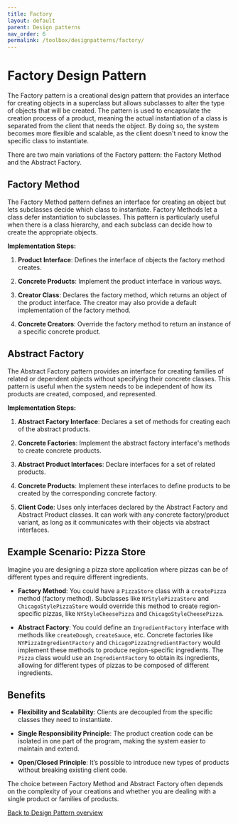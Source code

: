 ```yaml
---
title: Factory
layout: default
parent: Design patterns
nav_order: 6
permalink: /toolbox/designpatterns/factory/
---
```


# Factory Design Pattern

The Factory pattern is a creational design pattern that provides an interface for creating objects in a superclass but allows subclasses to alter the type of objects that will be created. The pattern is used to encapsulate the creation process of a product, meaning the actual instantiation of a class is separated from the client that needs the object. By doing so, the system becomes more flexible and scalable, as the client doesn't need to know the specific class to instantiate.

There are two main variations of the Factory pattern: the Factory Method and the Abstract Factory.

## Factory Method

The Factory Method pattern defines an interface for creating an object but lets subclasses decide which class to instantiate. Factory Methods let a class defer instantiation to subclasses. This pattern is particularly useful when there is a class hierarchy, and each subclass can decide how to create the appropriate objects.

**Implementation Steps:**

1. **Product Interface**: Defines the interface of objects the factory method creates.

2. **Concrete Products**: Implement the product interface in various ways.

3. **Creator Class**: Declares the factory method, which returns an object of the product interface. The creator may also provide a default implementation of the factory method.

4. **Concrete Creators**: Override the factory method to return an instance of a specific concrete product.

## Abstract Factory

The Abstract Factory pattern provides an interface for creating families of related or dependent objects without specifying their concrete classes. This pattern is useful when the system needs to be independent of how its products are created, composed, and represented.

**Implementation Steps:**

1. **Abstract Factory Interface**: Declares a set of methods for creating each of the abstract products.

2. **Concrete Factories**: Implement the abstract factory interface's methods to create concrete products.

3. **Abstract Product Interfaces**: Declare interfaces for a set of related products.

4. **Concrete Products**: Implement these interfaces to define products to be created by the corresponding concrete factory.

5. **Client Code**: Uses only interfaces declared by the Abstract Factory and Abstract Product classes. It can work with any concrete factory/product variant, as long as it communicates with their objects via abstract interfaces.

## Example Scenario: Pizza Store

Imagine you are designing a pizza store application where pizzas can be of different types and require different ingredients.

- **Factory Method**: You could have a `PizzaStore` class with a `createPizza` method (factory method). Subclasses like `NYStylePizzaStore` and `ChicagoStylePizzaStore` would override this method to create region-specific pizzas, like `NYStyleCheesePizza` and `ChicagoStyleCheesePizza`.

- **Abstract Factory**: You could define an `IngredientFactory` interface with methods like `createDough`, `createSauce`, etc. Concrete factories like `NYPizzaIngredientFactory` and `ChicagoPizzaIngredientFactory` would implement these methods to produce region-specific ingredients. The `Pizza` class would use an `IngredientFactory` to obtain its ingredients, allowing for different types of pizzas to be composed of different ingredients.

## Benefits

- **Flexibility and Scalability**: Clients are decoupled from the specific classes they need to instantiate.

- **Single Responsibility Principle**: The product creation code can be isolated in one part of the program, making the system easier to maintain and extend.

- **Open/Closed Principle**: It’s possible to introduce new types of products without breaking existing client code.

The choice between Factory Method and Abstract Factory often depends on the complexity of your creations and whether you are dealing with a single product or families of products.

[Back to Design Pattern overview](./README.md)
